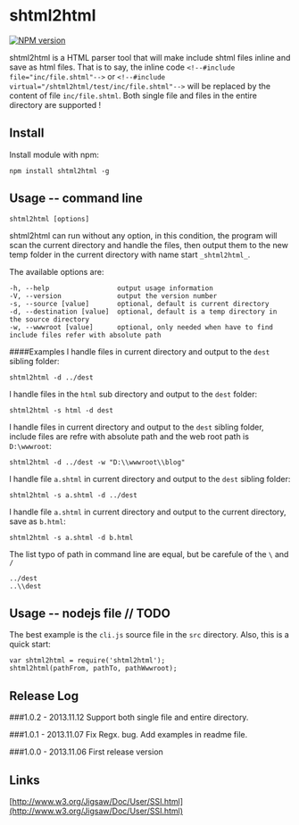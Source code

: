 shtml2html
==========
[![NPM version](https://badge.fury.io/js/shtml2html.png)](http://badge.fury.io/js/shtml2html)


shtml2html is a HTML parser tool that will make include shtml files inline and save as html files. That is to say, the inline code `<!--#include file="inc/file.shtml"-->` or `<!--#include virtual="/shtml2html/test/inc/file.shtml"-->` will be replaced by the content of file `inc/file.shtml`.
Both single file and files in the entire directory are supported !

Install
----------
Install module with npm:
```
npm install shtml2html -g
```


Usage -- command line
----------
```
shtml2html [options]
```
shtml2html can run without any option, in this condition, the program will scan the current directory and handle the files, then output them to the new temp folder in the current directory with name start `_shtml2html_`.

The available options are:
```
-h, --help                 output usage information
-V, --version              output the version number
-s, --source [value]       optional, default is current directory
-d, --destination [value]  optional, default is a temp directory in the source directory
-w, --wwwroot [value]      optional, only needed when have to find include files refer with absolute path
```

####Examples
l handle files in current directory and output to the `dest` sibling folder:
```
shtml2html -d ../dest
```

l handle files in the `html` sub directory and output to the `dest` folder:
```
shtml2html -s html -d dest
```

l handle files in current directory and output to the `dest` sibling folder, include files are refre with absolute path and the web root path is `D:\wwwroot`:
```
shtml2html -d ../dest -w "D:\\wwwroot\\blog"
```

l handle file `a.shtml` in current directory and output to the `dest` sibling folder:
```
shtml2html -s a.shtml -d ../dest
```

l handle file `a.shtml` in current directory and output to the current directory, save as `b.html`:
```
shtml2html -s a.shtml -d b.html
```

The list typo of path in command line are equal, but be carefule of the `\` and `/`
```
../dest
..\\dest
```

Usage -- nodejs file  // TODO
----------
The best example is the `cli.js` source file in the `src` directory. Also, this is a quick start:
```
var shtml2html = require('shtml2html');
shtml2html(pathFrom, pathTo, pathWwwroot);
```


Release Log
----------
###1.0.2 - 2013.11.12
Support both single file and entire directory.

###1.0.1 - 2013.11.07
Fix Regx. bug.
Add examples in readme file.

###1.0.0 - 2013.11.06
First release version


Links
----------
[http://www.w3.org/Jigsaw/Doc/User/SSI.html](http://www.w3.org/Jigsaw/Doc/User/SSI.html)


